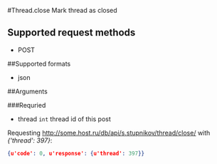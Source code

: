 #Thread.close
Mark thread as closed

## Supported request methods 
* POST

##Supported formats
* json

##Arguments


###Requried
* thread
   ```int``` thread id of this post


Requesting http://some.host.ru/db/api/s.stupnikov/thread/close/ with _{'thread': 397}_:
```json
{u'code': 0, u'response': {u'thread': 397}}
```
